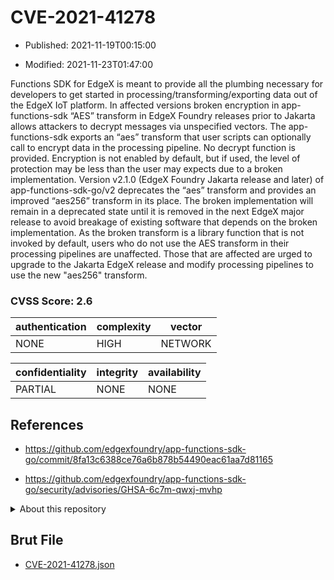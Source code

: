 # CVE-2021-41278

- Published: 2021-11-19T00:15:00

- Modified: 2021-11-23T01:47:00

Functions SDK for EdgeX is meant to provide all the plumbing necessary for developers to get started in processing/transforming/exporting data out of the EdgeX IoT platform. In affected versions broken encryption in app-functions-sdk “AES” transform in EdgeX Foundry releases prior to Jakarta allows attackers to decrypt messages via unspecified vectors. The app-functions-sdk exports an “aes” transform that user scripts can optionally call to encrypt data in the processing pipeline. No decrypt function is provided. Encryption is not enabled by default, but if used, the level of protection may be less than the user may expects due to a broken implementation. Version v2.1.0 (EdgeX Foundry Jakarta release and later) of app-functions-sdk-go/v2 deprecates the “aes” transform and provides an improved “aes256” transform in its place. The broken implementation will remain in a deprecated state until it is removed in the next EdgeX major release to avoid breakage of existing software that depends on the broken implementation. As the broken transform is a library function that is not invoked by default, users who do not use the AES transform in their processing pipelines are unaffected. Those that are affected are urged to upgrade to the Jakarta EdgeX release and modify processing pipelines to use the new "aes256" transform.

### CVSS Score: **2.6**

| authentication | complexity | vector |
| --- | --- | --- |
| NONE | HIGH | NETWORK |

| confidentiality | integrity | availability |
| --- | --- | --- |
| PARTIAL | NONE | NONE |

## References

* https://github.com/edgexfoundry/app-functions-sdk-go/commit/8fa13c6388ce76a6b878b54490eac61aa7d81165

* https://github.com/edgexfoundry/app-functions-sdk-go/security/advisories/GHSA-6c7m-qwxj-mvhp

<details>
<summary>About this repository</summary> 

  This repository is part of the project [Live Hack CVE](https://github.com/Live-Hack-CVE). Main website can be found [www.live-hack.org](https://www.live-hack.org) 
  
  Made by [Sn0wAlice](https://github.com/Sn0wAlice) for the people that care about security and need to have a feed of the latest CVEs. Hope you enjoy it, don't forget to star the repo and follow me on [Twitter](https://twitter.com/Sn0wAlice) and [Github](https://github.com/Sn0wAlice). And that is my [personnal website](https://www.alice-snow.me/)

  - [Home Page](https://github.com/Live-Hack-CVE)
  - [Framework](https://github.com/Live-Hack-CVE/cve-framework)
  - [CVE database](https://github.com/Live-Hack-CVE/full_database)
  - [Changelog](https://github.com/Live-Hack-CVE/Changelog)
</details>

## Brut File

* [CVE-2021-41278.json](https://raw.githubusercontent.com/Live-Hack-CVE/full_database/main/cves/2021/CVE-2021-41278.json)

